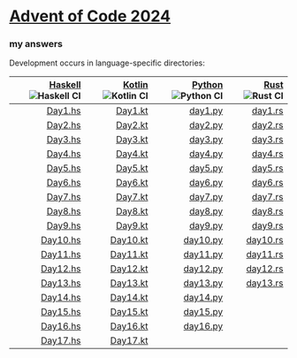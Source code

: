 # [Advent of Code 2024](https://adventofcode.com/2024)
### my answers

Development occurs in language-specific directories:

|[Haskell](hs) ![Haskell CI](https://github.com/ephemient/aoc2024/workflows/Haskell%20CI/badge.svg)|[Kotlin](kt) ![Kotlin CI](https://github.com/ephemient/aoc2024/workflows/Kotlin%20CI/badge.svg)|[Python](py) ![Python CI](https://github.com/ephemient/aoc2024/workflows/Python%20CI/badge.svg)|[Rust](rs) ![Rust CI](https://github.com/ephemient/aoc2024/workflows/Rust%20CI/badge.svg)|
|--:|--:|--:|--:|
|[Day1.hs](hs/src/Day1.hs)|[Day1.kt](kt/aoc2024-lib/src/commonMain/kotlin/com/github/ephemient/aoc2024/Day1.kt)|[day1.py](py/aoc2024/day1.py)|[day1.rs](rs/src/day1.rs)|
|[Day2.hs](hs/src/Day2.hs)|[Day2.kt](kt/aoc2024-lib/src/commonMain/kotlin/com/github/ephemient/aoc2024/Day2.kt)|[day2.py](py/aoc2024/day2.py)|[day2.rs](rs/src/day2.rs)|
|[Day3.hs](hs/src/Day3.hs)|[Day3.kt](kt/aoc2024-lib/src/commonMain/kotlin/com/github/ephemient/aoc2024/Day3.kt)|[day3.py](py/aoc2024/day3.py)|[day3.rs](rs/src/day3.rs)|
|[Day4.hs](hs/src/Day4.hs)|[Day4.kt](kt/aoc2024-lib/src/commonMain/kotlin/com/github/ephemient/aoc2024/Day4.kt)|[day4.py](py/aoc2024/day4.py)|[day4.rs](rs/src/day4.rs)|
|[Day5.hs](hs/src/Day5.hs)|[Day5.kt](kt/aoc2024-lib/src/commonMain/kotlin/com/github/ephemient/aoc2024/Day5.kt)|[day5.py](py/aoc2024/day5.py)|[day5.rs](rs/src/day5.rs)|
|[Day6.hs](hs/src/Day6.hs)|[Day6.kt](kt/aoc2024-lib/src/commonMain/kotlin/com/github/ephemient/aoc2024/Day6.kt)|[day6.py](py/aoc2024/day6.py)|[day6.rs](rs/src/day6.rs)|
|[Day7.hs](hs/src/Day7.hs)|[Day7.kt](kt/aoc2024-lib/src/commonMain/kotlin/com/github/ephemient/aoc2024/Day7.kt)|[day7.py](py/aoc2024/day7.py)|[day7.rs](rs/src/day7.rs)|
|[Day8.hs](hs/src/Day8.hs)|[Day8.kt](kt/aoc2024-lib/src/commonMain/kotlin/com/github/ephemient/aoc2024/Day8.kt)|[day8.py](py/aoc2024/day8.py)|[day8.rs](rs/src/day8.rs)|
|[Day9.hs](hs/src/Day9.hs)|[Day9.kt](kt/aoc2024-lib/src/commonMain/kotlin/com/github/ephemient/aoc2024/Day9.kt)|[day9.py](py/aoc2024/day9.py)|[day9.rs](rs/src/day9.rs)|
|[Day10.hs](hs/src/Day10.hs)|[Day10.kt](kt/aoc2024-lib/src/commonMain/kotlin/com/github/ephemient/aoc2024/Day10.kt)|[day10.py](py/aoc2024/day10.py)|[day10.rs](rs/src/day10.rs)|
|[Day11.hs](hs/src/Day11.hs)|[Day11.kt](kt/aoc2024-lib/src/commonMain/kotlin/com/github/ephemient/aoc2024/Day11.kt)|[day11.py](py/aoc2024/day11.py)|[day11.rs](rs/src/day11.rs)|
|[Day12.hs](hs/src/Day12.hs)|[Day12.kt](kt/aoc2024-lib/src/commonMain/kotlin/com/github/ephemient/aoc2024/Day12.kt)|[day12.py](py/aoc2024/day12.py)|[day12.rs](rs/src/day12.rs)|
|[Day13.hs](hs/src/Day13.hs)|[Day13.kt](kt/aoc2024-lib/src/commonMain/kotlin/com/github/ephemient/aoc2024/Day13.kt)|[day13.py](py/aoc2024/day13.py)|[day13.rs](rs/src/day13.rs)|
|[Day14.hs](hs/src/Day14.hs)|[Day14.kt](kt/aoc2024-lib/src/commonMain/kotlin/com/github/ephemient/aoc2024/Day14.kt)|[day14.py](py/aoc2024/day14.py)||
|[Day15.hs](hs/src/Day15.hs)|[Day15.kt](kt/aoc2024-lib/src/commonMain/kotlin/com/github/ephemient/aoc2024/Day15.kt)|[day15.py](py/aoc2024/day15.py)||
|[Day16.hs](hs/src/Day16.hs)|[Day16.kt](kt/aoc2024-lib/src/commonMain/kotlin/com/github/ephemient/aoc2024/Day16.kt)|[day16.py](py/aoc2024/day16.py)||
|[Day17.hs](hs/src/Day17.hs)|[Day17.kt](kt/aoc2024-lib/src/commonMain/kotlin/com/github/ephemient/aoc2024/Day17.kt)|||
